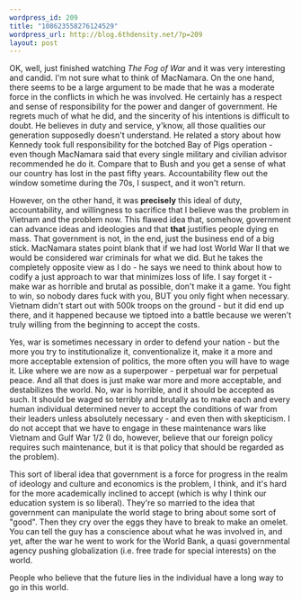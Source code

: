```yaml
--- 
wordpress_id: 209
title: "108623558276124529"
wordpress_url: http://blog.6thdensity.net/?p=209
layout: post
---
```

OK, well, just finished watching <em>The Fog of War</em> and it was very interesting and candid.  I'm not sure what to think of MacNamara.  On the one hand, there seems to be a large argument to be made that he was a moderate force in the conflicts in which he was involved.  He certainly has a respect and sense of responsibility for the power and danger of government.  He regrets much of what he did, and the sincerity of his intentions is difficult to doubt.  He believes in duty and service, y'know, all those qualities our generation supposedly doesn't understand.  He related a story about how Kennedy took full responsibility for the botched Bay of Pigs operation - even though MacNamara said that every single military and civilian advisor recommended he do it.  Compare that to Bush and you get a sense of what our country has lost in the past fifty years.  Accountability flew out the window sometime during the 70s, I suspect, and it won't return.

However, on the other hand, it was <strong>precisely</strong> this ideal of duty, accountability, and willingness to sacrifice that I believe was the problem in Vietnam and the problem now.  This flawed idea that, somehow, government can advance ideas and ideologies and that <strong>that</strong> justifies people dying en mass.  That government is not, in the end, just the business end of a big stick.  MacNamara states point blank that if we had lost World War II that we would be considered war criminals for what we did.  But he takes the completely opposite view as I do - he says we need to think about how to codify a just approach to war that minimizes loss of life.  I say forget it - make war as horrible and brutal as possible, don't make it a game.  You fight to win, so nobody dares fuck with you, BUT you only fight when necessary.  Vietnam didn't start out with 500k troops on the ground - but it did end up there, and it happened because we tiptoed into a battle because we weren't truly willing from the beginning to accept the costs.

Yes, war is sometimes necessary in order to defend your nation - but the more you try to institutionalize it, conventionalize it, make it a more and more acceptable extension of politics, the more often you will have to wage it.  Like where we are now as a superpower - perpetual war for perpetual peace.  And all that does is just make war more and more acceptable, and destabilizes the world.  No, war is horrible, and it should be accepted as such.  It should be waged so terribly and brutally as to make each and every human individual determined never to accept the conditions of war from their leaders unless absolutely necessary - and even then with skepticism.  I do not accept that we have to engage in these maintenance wars like Vietnam and Gulf War 1/2 (I do, however, believe that our foreign policy requires such maintenance, but it is that policy that should be regarded as the problem).

This sort of liberal idea that government is a force for progress in the realm of ideology and culture and economics is the problem, I think, and it's hard for the more academically inclined to accept (which is why I think our education system is so liberal).  They're so married to the idea that government can manipulate the world stage to bring about some sort of "good".  Then they cry over the eggs they have to break to make an omelet.  You can tell the guy has a conscience about what he was involved in, and yet, after the war he went to work for the World Bank, a quasi governmental agency pushing globalization (i.e. free trade for special interests) on the world.

People who believe that the future lies in the individual have a long way to go in this world.
